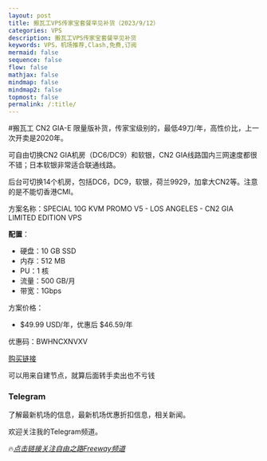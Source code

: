 ```yaml
---
layout: post
title: 搬瓦工VPS传家宝套餐罕见补货（2023/9/12）
categories: VPS
description: 搬瓦工VPS传家宝套餐罕见补货
keywords: VPS，机场推荐,Clash,免费,订阅
mermaid: false
sequence: false
flow: false
mathjax: false
mindmap: false
mindmap2: false
topmost: false
permalink: /:title/
---
```

#搬瓦工 CN2 GIA-E 限量版补货，传家宝级别的，最低49刀/年，高性价比，上一次开卖是2020年。

可自由切换CN2 GIA机房（DC6/DC9）和软银，CN2 GIA线路国内三网速度都很不错；日本软银非常适合联通线路。

后台可切换14个机房，包括DC6，DC9，软银，荷兰9929，加拿大CN2等。注意的是不能切香港CMI。

方案名称：SPECIAL 10G KVM PROMO V5 - LOS ANGELES - CN2 GIA LIMITED EDITION VPS

**配置**：

* 硬盘：10 GB SSD
* 内存：512 MB
* PU：1 核
* 流量：500 GB/月
* 带宽：1Gbps
 
方案价格：

* $49.99 USD/年，优惠后 $46.59/年

优惠码：BWHNCXNVXV

[购买链接](https://bandwagonhost.com/aff.php?aff=72669&pid=94) 

可以用来自建节点，就算后面转手卖出也不亏钱            


### Telegram
了解最新机场的信息，最新机场优惠折扣信息，相关新闻。

欢迎关注我的Telegram频道。

🔥[*点击链接关注自由之路Freeway频道*](https://t.me/openwayz)